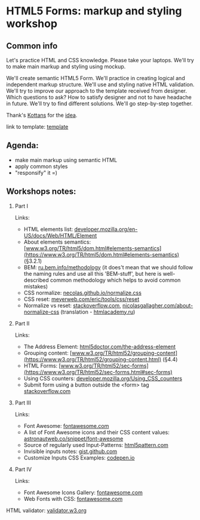 # HTML5 Forms: markup and styling workshop

## Common info
Let's practice HTML and CSS knowledge. Please take your laptops. We'll try to make main markup and styling using mockup.

We'll create semantic HTML5 Form. We'll practice in creating logical and independent markup structure. We'll use and styling native HTML validation. We'll try to improve our approach to the template received from designer. Which questions to ask? How to satisfy designer and not to have headache in future. We'll try to find different solutions. We'll go step-by-step together.

Thank's [Kottans](https://github.com/kottans) for the [idea](https://github.com/kottans/frontend/blob/master/test11.md).

link to template: [template](https://dribbble.com/shots/1322677-Checkout-Page/attachments/186093)

## Agenda:

 - make main markup using semantic HTML
 - apply common styles
 - "responsify" it =)


## Workshops notes:

1. Part I
 
   Links:
    * HTML elements list: [developer.mozilla.org/en-US/docs/Web/HTML/Element](https://developer.mozilla.org/en-US/docs/Web/HTML/Element)
    * About elements semantics: [www.w3.org/TR/html5/dom.html#elements-semantics](https://www.w3.org/TR/html5/dom.html#elements-semantics) (§3.2.1)
    * BEM: [ru.bem.info/methodology](https://ru.bem.info/methodology/) (it does't mean that we should follow the naming rules and use all this 'BEM-stuff', but here is well-described common methodology which helps to avoid common mistakes)
    * CSS normalize: [necolas.github.io/normalize.css](http://necolas.github.io/normalize.css/)
    * CSS reset: [meyerweb.com/eric/tools/css/reset](https://meyerweb.com/eric/tools/css/reset/)
    * Normalize vs reset: [stackoverflow.com](https://stackoverflow.com/questions/6887336/what-is-the-difference-between-normalize-css-and-reset-css), [nicolasgallagher.com/about-normalize-css](http://nicolasgallagher.com/about-normalize-css/) (translation - [htmlacademy.ru](https://htmlacademy.ru/blog/64-about-normalize-css))

2. Part II

    Links:
     * The Address Element: [html5doctor.com/the-address-element](http://html5doctor.com/the-address-element/)
     * Grouping content: [www.w3.org/TR/html52/grouping-content](https://www.w3.org/TR/html52/grouping-content.html) (§4.4)
     * HTML Forms: [www.w3.org/TR/html52/sec-forms](https://www.w3.org/TR/html52/sec-forms.html#sec-forms)
     * Using CSS counters: [developer.mozilla.org/Using_CSS_counters](https://developer.mozilla.org/en-US/docs/Web/CSS/CSS_Lists_and_Counters/Using_CSS_counters)
     * Submit form using a button outside the &lt;form&gt; tag [stackoverflow.com](https://stackoverflow.com/questions/7020659/submit-form-using-a-button-outside-the-form-tag)

3. Part III

    Links:
     * Font Awesome: [fontawesome.com](https://fontawesome.com/)
     * A list of Font Awesome icons and their CSS content values: [astronautweb.co/snippet/font-awesome](http://astronautweb.co/snippet/font-awesome/)
     * Source of regularly used Input-Patterns: [html5pattern.com](http://html5pattern.com/)
     * Invisible inputs notes: [gist.github.com](https://gist.github.com/AMashoshyna/04acd985e473f2b1b53b8804c6b821d7)
     * Customize Inputs CSS Examples: [codepen.io](https://codepen.io/Cath-kb/pen/mxONvw?editors=1100)

4. Part IV

    Links:
     * Font Awesome Icons Gallery: [fontawesome.com](https://fontawesome.com/icons?d=gallery)
     * Web Fonts with CSS: [fontawesome.com](https://fontawesome.com/get-started/web-fonts-with-css)

HTML validator: [validator.w3.org](https://validator.w3.org)



